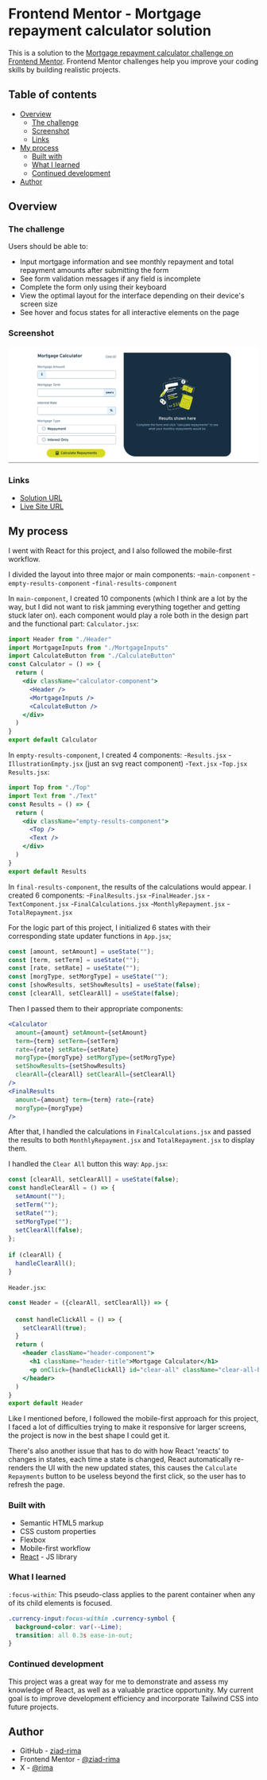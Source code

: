 # Frontend Mentor - Mortgage repayment calculator solution

This is a solution to the [Mortgage repayment calculator challenge on Frontend Mentor](https://www.frontendmentor.io/challenges/mortgage-repayment-calculator-Galx1LXK73). Frontend Mentor challenges help you improve your coding skills by building realistic projects. 

## Table of contents

- [Overview](#overview)
  - [The challenge](#the-challenge)
  - [Screenshot](#screenshot)
  - [Links](#links)
- [My process](#my-process)
  - [Built with](#built-with)
  - [What I learned](#what-i-learned)
  - [Continued development](#continued-development)
- [Author](#author)

## Overview

### The challenge

Users should be able to:

- Input mortgage information and see monthly repayment and total repayment amounts after submitting the form
- See form validation messages if any field is incomplete
- Complete the form only using their keyboard
- View the optimal layout for the interface depending on their device's screen size
- See hover and focus states for all interactive elements on the page

### Screenshot

![](./public/design/Screenshot.png)

### Links

- [Solution URL](https://www.frontendmentor.io/solutions/mortgage-repayment-calculator-react-nwHzMJxBfw)
- [Live Site URL](https://mortfront.netlify.app/)

## My process

I went with React for this project, and I also followed the mobile-first workflow. 

I divided the layout into three major or main components:
  -`main-component`
  -`empty-results-component`
  -`final-results-component`

In `main-component`, I created 10 components (which I think are a lot by the way, but I did not want to risk jamming everything together and getting stuck later on). each component would play a role both in the design part and the functional part:
`Calculator.jsx`:
```jsx
import Header from "./Header"
import MortgageInputs from "./MortgageInputs"
import CalculateButton from "./CalculateButton"
const Calculator = () => {
  return (
    <div className="calculator-component">
      <Header />
      <MortgageInputs />
      <CalculateButton />
    </div>
  )
}
export default Calculator
``` 

In `empty-results-component`, I created 4 components:
  -`Results.jsx`
  -`IllustrationEmpty.jsx` (just an svg react component)
  -`Text.jsx`
  -`Top.jsx`
`Results.jsx`:
```jsx
import Top from "./Top"
import Text from "./Text"
const Results = () => {
  return (
    <div className="empty-results-component">
      <Top />
      <Text />
    </div>
  )
}
export default Results
```

In `final-results-component`, the results of the calculations would appear. I created 6 components:
  -`FinalResults.jsx`
  -`FinalHeader.jsx`
  -`TextComponent.jsx`
  -`FinalCalculations.jsx`
  -`MonthlyRepayment.jsx`
  -`TotalRepayment.jsx`

For the logic part of this project, I initialized 6 states with their corresponding state updater functions in `App.jsx`;
```jsx
const [amount, setAmount] = useState("");
const [term, setTerm] = useState("");
const [rate, setRate] = useState("");
const [morgType, setMorgType] = useState("");
const [showResults, setShowResults] = useState(false);
const [clearAll, setClearAll] = useState(false);
```
Then I passed them to their appropriate components:
```jsx
<Calculator 
  amount={amount} setAmount={setAmount} 
  term={term} setTerm={setTerm}
  rate={rate} setRate={setRate}
  morgType={morgType} setMorgType={setMorgType}
  setShowResults={setShowResults}
  clearAll={clearAll} setClearAll={setClearAll}
/>
<FinalResults 
  amount={amount} term={term} rate={rate} 
  morgType={morgType}
/> 
```
After that, I handled the calculations in `FinalCalculations.jsx` and passed the results to both `MonthlyRepayment.jsx` and `TotalRepayment.jsx` to display them.

I handled the `Clear All` button this way:
`App.jsx`:
```jsx
const [clearAll, setClearAll] = useState(false);
const handleClearAll = () => {
  setAmount("");
  setTerm("");
  setRate("");
  setMorgType("");
  setClearAll(false);
};

if (clearAll) {
  handleClearAll();
}
```
`Header.jsx`:
```jsx
const Header = ({clearAll, setClearAll}) => {
  
  const handleClickAll = () => {
    setClearAll(true);
  }  
  return (
    <header className="header-component">
      <h1 className="header-title">Mortgage Calculator</h1>
      <p onClick={handleClickAll} id="clear-all" className="clear-all-button">Clear All</p>
    </header>
  )
}
export default Header
```

Like I mentioned before, I followed the mobile-first approach for this project, I faced a lot of difficulties trying to make it responsive for larger screens, the project is now in the best shape I could get it.

There's also another issue that has to do with how React 'reacts' to changes in states, each time a state is changed, React automatically re-renders the UI with the new updated states, this causes the `Calculate Repayments` button to be useless beyond the first click, so the user has to refresh the page.

### Built with

- Semantic HTML5 markup
- CSS custom properties
- Flexbox
- Mobile-first workflow
- [React](https://reactjs.org/) - JS library

### What I learned

`:focus-within`: This pseudo-class applies to the parent container when any of its child elements is focused.

```css
.currency-input:focus-within .currency-symbol {
  background-color: var(--Lime);
  transition: all 0.3s ease-in-out;
}
```

### Continued development

This project was a great way for me to demonstrate and assess my knowledge of React, as well as a valuable practice opportunity. My current goal is to improve development efficiency and incorporate Tailwind CSS into future projects.

## Author

- GitHub - [ziad-rima](https://github.com/ziad-rima)
- Frontend Mentor - [@ziad-rima](https://www.frontendmentor.io/profile/ziad-rima)
- X - [@rima](https://x.com/rima4082)

